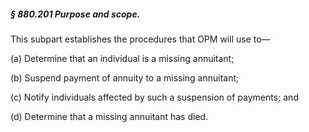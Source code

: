 ##### § 880.201 Purpose and scope. #####

This subpart establishes the procedures that OPM will use to—

(a) Determine that an individual is a missing annuitant;

(b) Suspend payment of annuity to a missing annuitant;

(c) Notify individuals affected by such a suspension of payments; and

(d) Determine that a missing annuitant has died.